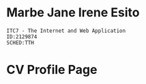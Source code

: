 # Marbe Jane Irene Esito
	ITC7 - The Internet and Web Application
	ID:2129874
	SCHED:TTH
	
# CV Profile Page
